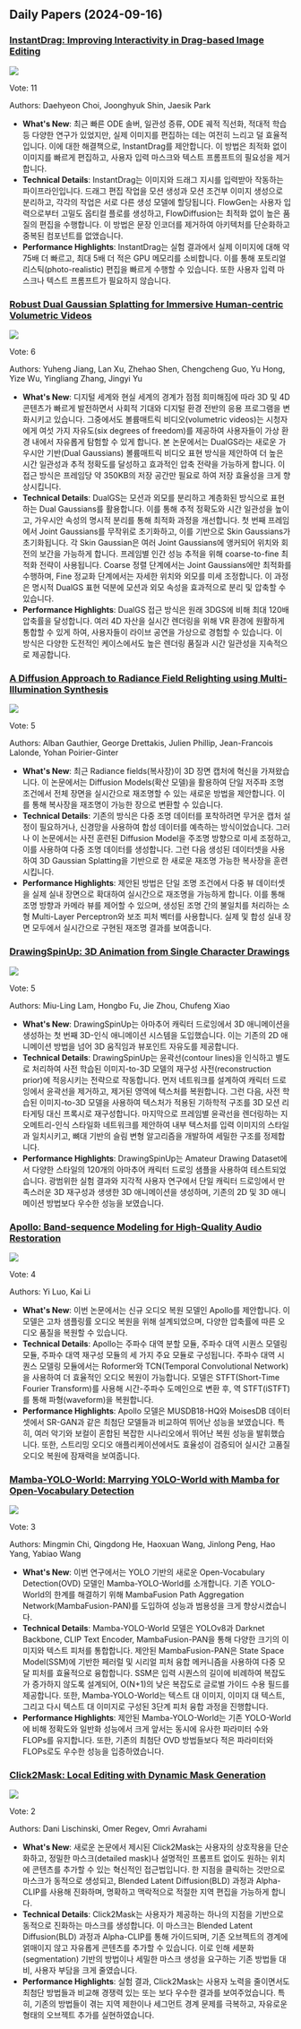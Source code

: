 ## Daily Papers (2024-09-16)

### [InstantDrag: Improving Interactivity in Drag-based Image Editing](https://arxiv.org/abs/2409.08857)

![](https://cdn-thumbnails.huggingface.co/social-thumbnails/papers/2409.08857.png)

Vote: 11

Authors: Daehyeon Choi, Joonghyuk Shin, Jaesik Park

- **What's New**: 최근 빠른 ODE 솔버, 일관성 증류, ODE 궤적 직선화, 적대적 학습 등 다양한 연구가 있었지만, 실제 이미지를 편집하는 데는 여전히 느리고 덜 효율적입니다. 이에 대한 해결책으로, InstantDrag를 제안합니다. 이 방법은 최적화 없이 이미지를 빠르게 편집하고, 사용자 입력 마스크와 텍스트 프롬프트의 필요성을 제거합니다.
- **Technical Details**: InstantDrag는 이미지와 드래그 지시를 입력받아 작동하는 파이프라인입니다. 드래그 편집 작업을 모션 생성과 모션 조건부 이미지 생성으로 분리하고, 각각의 작업은 서로 다른 생성 모델에 할당됩니다. FlowGen는 사용자 입력으로부터 고밀도 옵티컬 플로를 생성하고, FlowDiffusion는 최적화 없이 높은 품질의 편집을 수행합니다. 이 방법은 문장 인코더를 제거하여 아키텍처를 단순화하고 중복된 컴포넌트를 없앴습니다.
- **Performance Highlights**: InstantDrag는 실험 결과에서 실제 이미지에 대해 약 75배 더 빠르고, 최대 5배 더 적은 GPU 메모리를 소비합니다. 이를 통해 포토리얼리스틱(photo-realistic) 편집을 빠르게 수행할 수 있습니다. 또한 사용자 입력 마스크나 텍스트 프롬프트가 필요하지 않습니다.

### [Robust Dual Gaussian Splatting for Immersive Human-centric Volumetric Videos](https://arxiv.org/abs/2409.08353)

![](https://cdn-thumbnails.huggingface.co/social-thumbnails/papers/2409.08353.png)

Vote: 6

Authors: Yuheng Jiang, Lan Xu, Zhehao Shen, Chengcheng Guo, Yu Hong, Yize Wu, Yingliang Zhang, Jingyi Yu

- **What's New**: 디지털 세계와 현실 세계의 경계가 점점 희미해짐에 따라 3D 및 4D 콘텐츠가 빠르게 발전하면서 사회적 기대와 디지털 환경 전반의 응용 프로그램을 변화시키고 있습니다. 그중에서도 볼륨매트릭 비디오(volumetric videos)는 시청자에게 여섯 가지 자유도(six degrees of freedom)를 제공하여 사용자들이 가상 환경 내에서 자유롭게 탐험할 수 있게 합니다. 본 논문에서는 DualGS라는 새로운 가우시안 기반(Dual Gaussians) 볼륨매트릭 비디오 표현 방식을 제안하여 더 높은 시간 일관성과 추적 정확도를 달성하고 효과적인 압축 전략을 가능하게 합니다. 이 접근 방식은 프레임당 약 350KB의 저장 공간만 필요로 하여 저장 효율성을 크게 향상시킵니다.
- **Technical Details**: DualGS는 모션과 외모를 분리하고 계층화된 방식으로 표현하는 Dual Gaussians를 활용합니다. 이를 통해 추적 정확도와 시간 일관성을 높이고, 가우시안 속성의 명시적 분리를 통해 최적화 과정을 개선합니다. 첫 번째 프레임에서 Joint Gaussians를 무작위로 초기화하고, 이를 기반으로 Skin Gaussians가 초기화됩니다. 각 Skin Gaussian은 여러 Joint Gaussians에 앵커되어 위치와 회전의 보간을 가능하게 합니다. 프레임별 인간 성능 추적을 위해 coarse-to-fine 최적화 전략이 사용됩니다. Coarse 정렬 단계에서는 Joint Gaussians에만 최적화를 수행하며, Fine 정교화 단계에서는 자세한 위치와 외모를 미세 조정합니다. 이 과정은 명시적 DualGS 표현 덕분에 모션과 외모 속성을 효과적으로 분리 및 압축할 수 있습니다.
- **Performance Highlights**: DualGS 접근 방식은 원래 3DGS에 비해 최대 120배 압축률을 달성합니다. 여러 4D 자산을 실시간 렌더링을 위해 VR 환경에 원활하게 통합할 수 있게 하여, 사용자들이 라이브 공연을 가상으로 경험할 수 있습니다. 이 방식은 다양한 도전적인 케이스에서도 높은 렌더링 품질과 시간 일관성을 지속적으로 제공합니다.

### [A Diffusion Approach to Radiance Field Relighting using Multi-Illumination Synthesis](https://arxiv.org/abs/2409.08947)

![](https://cdn-thumbnails.huggingface.co/social-thumbnails/papers/2409.08947.png)

Vote: 5

Authors: Alban Gauthier, George Drettakis, Julien Phillip, Jean-Francois Lalonde, Yohan Poirier-Ginter

- **What's New**: 최근 Radiance fields(복사장)이 3D 장면 캡처에 혁신을 가져왔습니다. 이 논문에서는 Diffusion Models(확산 모델)을 활용하여 단일 저주파 조명 조건에서 전체 장면을 실시간으로 재조명할 수 있는 새로운 방법을 제안합니다. 이를 통해 복사장을 재조명이 가능한 장으로 변환할 수 있습니다.
- **Technical Details**: 기존의 방식은 다중 조명 데이터를 포착하려면 무거운 캡처 설정이 필요하거나, 신경망을 사용하여 합성 데이터를 예측하는 방식이었습니다. 그러나 이 논문에서는 사전 훈련된 Diffusion Model을 주조명 방향으로 미세 조정하고, 이를 사용하여 다중 조명 데이터를 생성합니다. 그런 다음 생성된 데이터셋을 사용하여 3D Gaussian Splatting을 기반으로 한 새로운 재조명 가능한 복사장을 훈련시킵니다.
- **Performance Highlights**: 제안된 방법은 단일 조명 조건에서 다중 뷰 데이터셋을 실제 실내 장면으로 확대하여 실시간으로 재조명을 가능하게 합니다. 이를 통해 조명 방향과 카메라 뷰를 제어할 수 있으며, 생성된 조명 간의 불일치를 처리하는 소형 Multi-Layer Perceptron와 보조 피처 벡터를 사용합니다. 실제 및 합성 실내 장면 모두에서 실시간으로 구현된 재조명 결과를 보여줍니다.

### [DrawingSpinUp: 3D Animation from Single Character Drawings](https://arxiv.org/abs/2409.08615)

![](https://cdn-thumbnails.huggingface.co/social-thumbnails/papers/2409.08615.png)

Vote: 5

Authors: Miu-Ling Lam, Hongbo Fu, Jie Zhou, Chufeng Xiao

- **What's New**: DrawingSpinUp는 아마추어 캐릭터 드로잉에서 3D 애니메이션을 생성하는 첫 번째 3D-인식 애니메이션 시스템을 도입했습니다. 이는 기존의 2D 애니메이션 방법을 넘어 3D 움직임과 뷰포인트 자유도를 제공합니다.
- **Technical Details**: DrawingSpinUp는 윤곽선(contour lines)을 인식하고 별도로 처리하여 사전 학습된 이미지-to-3D 모델의 재구성 사전(reconstruction prior)에 적응시키는 전략으로 작동합니다. 먼저 네트워크를 설계하여 캐릭터 드로잉에서 윤곽선을 제거하고, 제거된 영역에 텍스처를 복원합니다. 그런 다음, 사전 학습된 이미지-to-3D 모델을 사용하여 텍스처가 적용된 기하학적 구조를 3D 모션 리타게팅 대신 프록시로 재구성합니다. 마지막으로 프레임별 윤곽선을 렌더링하는 지오메트리-인식 스타일화 네트워크를 제안하여 내부 텍스처를 입력 이미지의 스타일과 일치시키고, 뼈대 기반의 슬림 변형 알고리즘을 개발하여 세밀한 구조를 정제합니다.
- **Performance Highlights**: DrawingSpinUp는 Amateur Drawing Dataset에서 다양한 스타일의 120개의 아마추어 캐릭터 드로잉 샘플을 사용하여 테스트되었습니다. 광범위한 실험 결과와 지각적 사용자 연구에서 단일 캐릭터 드로잉에서 만족스러운 3D 재구성과 생생한 3D 애니메이션을 생성하며, 기존의 2D 및 3D 애니메이션 방법보다 우수한 성능을 보였습니다.

### [Apollo: Band-sequence Modeling for High-Quality Audio Restoration](https://arxiv.org/abs/2409.08514)

![](https://cdn-thumbnails.huggingface.co/social-thumbnails/papers/2409.08514.png)

Vote: 4

Authors: Yi Luo, Kai Li

- **What's New**: 이번 논문에서는 신규 오디오 복원 모델인 Apollo를 제안합니다. 이 모델은 고차 샘플링률 오디오 복원을 위해 설계되었으며, 다양한 압축률에 따른 오디오 품질을 복원할 수 있습니다.
- **Technical Details**: Apollo는 주파수 대역 분할 모듈, 주파수 대역 시퀀스 모델링 모듈, 주파수 대역 재구성 모듈의 세 가지 주요 모듈로 구성됩니다. 주파수 대역 시퀀스 모델링 모듈에서는 Roformer와 TCN(Temporal Convolutional Network)을 사용하여 더 효율적인 오디오 복원이 가능합니다. 모델은 STFT(Short-Time Fourier Transform)를 사용해 시간-주파수 도메인으로 변환 후, 역 STFT(iSTFT)를 통해 파형(waveform)을 복원합니다.
- **Performance Highlights**: Apollo 모델은 MUSDB18-HQ와 MoisesDB 데이터셋에서 SR-GAN과 같은 최첨단 모델들과 비교하여 뛰어난 성능을 보였습니다. 특히, 여러 악기와 보컬이 혼합된 복잡한 시나리오에서 뛰어난 복원 성능을 발휘했습니다. 또한, 스트리밍 오디오 애플리케이션에서도 효율성이 검증되어 실시간 고품질 오디오 복원에 잠재력을 보여줍니다.

### [Mamba-YOLO-World: Marrying YOLO-World with Mamba for Open-Vocabulary Detection](https://arxiv.org/abs/2409.08513)

![](https://cdn-thumbnails.huggingface.co/social-thumbnails/papers/2409.08513.png)

Vote: 3

Authors: Mingmin Chi, Qingdong He, Haoxuan Wang, Jinlong Peng, Hao Yang, Yabiao Wang

- **What's New**: 이번 연구에서는 YOLO 기반의 새로운 Open-Vocabulary Detection(OVD) 모델인 Mamba-YOLO-World를 소개합니다. 기존 YOLO-World의 한계를 해결하기 위해 MambaFusion Path Aggregation Network(MambaFusion-PAN)를 도입하여 성능과 범용성을 크게 향상시켰습니다.
- **Technical Details**: Mamba-YOLO-World 모델은 YOLOv8과 Darknet Backbone, CLIP Text Encoder, MambaFusion-PAN을 통해 다양한 크기의 이미지와 텍스트 피처를 통합합니다. 제안된 MambaFusion-PAN은 State Space Model(SSM)에 기반한 페러럴 및 시리얼 피처 융합 메커니즘을 사용하여 다중 모달 피처를 효율적으로 융합합니다. SSM은 입력 시퀀스의 길이에 비례하여 복잡도가 증가하지 않도록 설계되어, O(N+1)의 낮은 복잡도로 글로벌 가이드 수용 필드를 제공합니다. 또한, Mamba-YOLO-World는 텍스트 대 이미지, 이미지 대 텍스트, 그리고 다시 텍스트 대 이미지로 구성된 3단계 피처 융합 과정을 진행합니다.
- **Performance Highlights**: 제안된 Mamba-YOLO-World는 기존 YOLO-World에 비해 정확도와 일반화 성능에서 크게 앞서는 동시에 유사한 파라미터 수와 FLOPs를 유지합니다. 또한, 기존의 최첨단 OVD 방법들보다 적은 파라미터와 FLOPs로도 우수한 성능을 입증하였습니다.

### [Click2Mask: Local Editing with Dynamic Mask Generation](https://arxiv.org/abs/2409.08272)

![](/avatars/4f728a5b70c9fe4a64e80e2b643ca620.svg)

Vote: 2

Authors: Dani Lischinski, Omer Regev, Omri Avrahami

- **What's New**: 새로운 논문에서 제시된 Click2Mask는 사용자의 상호작용을 단순화하고, 정밀한 마스크(detailed mask)나 설명적인 프롬프트 없이도 원하는 위치에 콘텐츠를 추가할 수 있는 혁신적인 접근법입니다. 한 지점을 클릭하는 것만으로 마스크가 동적으로 생성되고, Blended Latent Diffusion(BLD) 과정과 Alpha-CLIP를 사용해 진화하며, 명확하고 맥락적으로 적절한 지역 편집을 가능하게 합니다.
- **Technical Details**: Click2Mask는 사용자가 제공하는 하나의 지점을 기반으로 동적으로 진화하는 마스크를 생성합니다. 이 마스크는 Blended Latent Diffusion(BLD) 과정과 Alpha-CLIP를 통해 가이드되며, 기존 오브젝트의 경계에 얽매이지 않고 자유롭게 콘텐츠를 추가할 수 있습니다. 이로 인해 세분화(segmentation) 기반의 방법이나 세밀한 마스크 생성을 요구하는 기존 방법들 대비, 사용자 부담을 크게 줄였습니다.
- **Performance Highlights**: 실험 결과, Click2Mask는 사용자 노력을 줄이면서도 최첨단 방법들과 비교해 경쟁력 있는 또는 보다 우수한 결과를 보여주었습니다. 특히, 기존의 방법들이 겪는 지역 제한이나 세그먼트 경계 문제를 극복하고, 자유로운 형태의 오브젝트 추가를 실현하였습니다.

